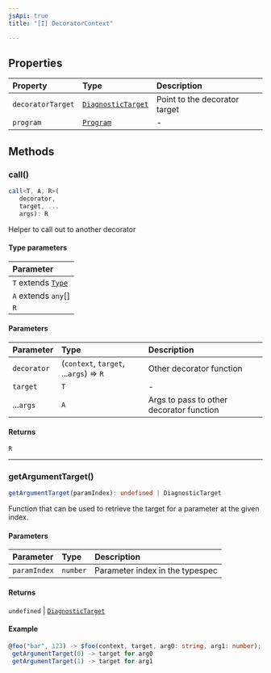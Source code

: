 ```yaml
---
jsApi: true
title: "[I] DecoratorContext"

---
```

## Properties

| Property | Type | Description |
| :------ | :------ | :------ |
| `decoratorTarget` | [`DiagnosticTarget`](../type-aliases/DiagnosticTarget.md) | Point to the decorator target |
| `program` | [`Program`](Program.md) | - |

## Methods

### call()

```ts
call<T, A, R>(
   decorator, 
   target, ...
   args): R
```

Helper to call out to another decorator

#### Type parameters

| Parameter |
| :------ |
| `T` extends [`Type`](../type-aliases/Type.md) |
| `A` extends `any`[] |
| `R` |

#### Parameters

| Parameter | Type | Description |
| :------ | :------ | :------ |
| `decorator` | (`context`, `target`, ...`args`) => `R` | Other decorator function |
| `target` | `T` | - |
| ...`args` | `A` | Args to pass to other decorator function |

#### Returns

`R`

***

### getArgumentTarget()

```ts
getArgumentTarget(paramIndex): undefined | DiagnosticTarget
```

Function that can be used to retrieve the target for a parameter at the given index.

#### Parameters

| Parameter | Type | Description |
| :------ | :------ | :------ |
| `paramIndex` | `number` | Parameter index in the typespec |

#### Returns

`undefined` \| [`DiagnosticTarget`](../type-aliases/DiagnosticTarget.md)

#### Example

```ts
@foo("bar", 123) -> $foo(context, target, arg0: string, arg1: number);
 getArgumentTarget(0) -> target for arg0
 getArgumentTarget(1) -> target for arg1
```
